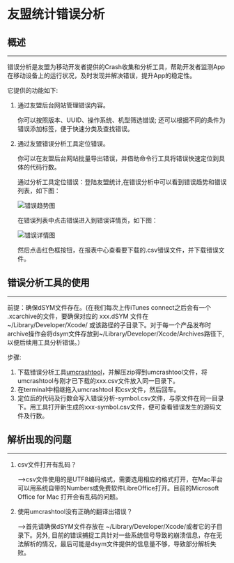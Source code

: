 # 友盟统计错误分析

## 概述

---

错误分析是友盟为移动开发者提供的Crash收集和分析工具，帮助开发者监测App在移动设备上的运行状况，及时发现并解决错误，提升App的稳定性。

它提供的功能如下:

1. 通过友盟后台网站管理错误内容。

    你可以按照版本、UUID、操作系统、机型筛选错误; 还可以根据不同的条件为错误添加标签，便于快速分类及查找错误。
1. 通过友盟错误分析工具定位错误。

    你可以在友盟后台网站批量导出错误，并借助命令行工具将错误快速定位到具体的代码行数。

    通过分析工具定位错误：登陆友盟统计,在错误分析中可以看到错误趋势和错误列表，如下图：

    ![错误趋势图](http://120.27.145.142:8090/download/attachments/4556986/585328A2-260E-4C3C-ABF2-4BB7AB2A38FD.png?version=1&modificationDate=1486373522895&api=v2)

    在错误列表中点击错误进入到错误详情页，如下图：

    ![错误详情图](http://120.27.145.142:8090/download/attachments/4556986/C6D189D2-899E-4AB2-B7F5-F35497F09558.png?version=1&modificationDate=1486373869431&api=v2)

    然后点击红色框按钮，在报表中心查看要下载的.csv错误文件，并下载错误文件。



## 错误分析工具的使用

---

前提：确保dSYM文件存在。(在我们每次上传iTunes connect之后会有一个 .xcarchive的文件，要确保对应的 xxx.dSYM 文件在 ~/Library/Developer/Xcode/ 或该路径的子目录下。对于每一个产品发布时archive操作会将dsym文件存放到~/Library/Developer/Xcode/Archives路径下,以便后续用工具分析错误。）

步骤:
 
1. 下载错误分析工具[umcrashtool](http://dev.umeng.com/files/download/umcrashtool.zip)，并解压zip得到umcrashtool文件，将umcrashtool与刚才已下载的xxx.csv文件放入同一目录下。
1. 在terminal中相继拖入umcrashtool 和csv文件，然后回车。
1. 定位后的代码及行数会写入错误分析-symbol.csv文件，与原文件在同一目录下。用工具打开新生成的xxx-symbol.csv文件，便可查看错误发生的源码文件及行数。



## 解析出现的问题

---

1. csv文件打开有乱码？  

    -->csv文件使用的是UTF8编码格式，需要选用相应的格式打开，在Mac平台可以用系统自带的Numbers或免费软件LibreOffice打开。目前的Microsoft Office for Mac 打开会有乱码的问题。

1. 使用umcrashtool没有正确的翻译出错误？  

    -->首先请确保dSYM文件存放在 ~/Library/Developer/Xcode/或者它的子目录下。另外, 目前的错误捕捉工具针对一些系统信号导致的崩溃信息，存在无法解析的情况，最后可能是dsym文件提供的信息量不够，导致部分解析失败。